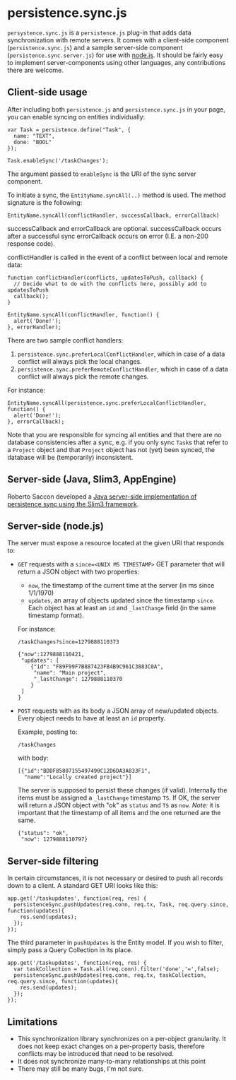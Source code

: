 persistence.sync.js
===================

`persystence.sync.js` is a `persistence.js` plug-in that adds data
synchronization with remote servers. It comes with a client-side
component (`persistence.sync.js`) and a sample server-side component
(`persistence.sync.server.js`) for use with
[node.js](http://nodejs.org). It should be fairly easy to implement
server-components using other languages, any contributions there
are welcome.

Client-side usage
-----------------

After including both `persistence.js` and `persistence.sync.js` in
your page, you can enable syncing on entities individually:

    var Task = persistence.define("Task", {
      name: "TEXT",
      done: "BOOL"
    });

    Task.enableSync('/taskChanges');

The argument passed to `enableSync` is the URI of the sync server
component.

To initiate a sync, the `EntityName.syncAll(..)` method is used. The method signature
is the following:

    EntityName.syncAll(conflictHandler, successCallback, errorCallback)

successCallback and errorCallback are optional. successCallback occurs after a
successful sync errorCallback occurs on error (I.E. a non-200 response code).

conflictHandler is called in the event of a conflict between local and remote data:

    function conflictHandler(conflicts, updatesToPush, callback) {
      // Decide what to do with the conflicts here, possibly add to updatesToPush
      callback();
    }

    EntityName.syncAll(conflictHandler, function() {
      alert('Done!');
    }, errorHandler);

There are two sample conflict handlers:

1. `persistence.sync.preferLocalConflictHandler`, which in case of a
   data conflict will always pick the local changes.
2. `persistence.sync.preferRemoteConflictHandler`, which in case of a
   data conflict will always pick the remote changes.

For instance:

    EntityName.syncAll(persistence.sync.preferLocalConflictHandler, function() {
      alert('Done!');
    }, errorCallback);

Note that you are responsible for syncing all entities and that there
are no database consistencies after a sync, e.g. if you only sync `Task`s that
refer to a `Project` object and that `Project` object has not (yet) been synced,
the database will be (temporarily) inconsistent.

Server-side (Java, Slim3, AppEngine)
------------------------------------

Roberto Saccon developed a [Java server-side implementation of
persistence sync using the Slim3
framework](http://github.com/rsaccon/Slim3PersistenceSync).

Server-side (node.js)
---------------------

The server must expose a resource located at the given URI that responds to:

* `GET` requests with a `since=<UNIX MS TIMESTAMP>` GET parameter that
  will return a JSON object with two properties:
  * `now`, the timestamp of the current time at the server (in ms since 1/1/1970)
  * `updates`, an array of objects updated since the timestamp
    `since`. Each object has at least an `id` and `_lastChange` field
    (in the same timestamp format).

  For instance:
      
      /taskChanges?since=1279888110373

      {"now":1279888110421,
       "updates": [
          {"id": "F89F99F7B887423FB4B9C961C3883C0A",
           "name": "Main project",
           "_lastChange": 1279888110370
          }
       ]
      }

* `POST` requests with as its body a JSON array of new/updated
  objects. Every object needs to have at least an `id` property.

  Example, posting to:

      /taskChanges

  with body:

      [{"id":"BDDF85807155497490C12D6DA3A833F1",
        "name":"Locally created project"}]

  The server is supposed to persist these changes (if valid).
  Internally the items must be assigned a `_lastChange` timestamp
  `TS`. If OK, the server will return a JSON object with "ok" as
  `status` and `TS` as `now`. _Note:_ it is important that the
  timestamp of all items and the one returned are the same.

      {"status": "ok", 
       "now": 1279888110797}


Server-side filtering
-------------------

In certain circumstances, it is not necessary or desired to push all records down to a client. A standard GET URI looks like this:
    
    app.get('/taskupdates', function(req, res) {
      persistenceSync.pushUpdates(req.conn, req.tx, Task, req.query.since, function(updates){
        res.send(updates);
      });
    });

The third parameter in `pushUpdates` is the Entity model. If you wish to filter, simply pass a Query Collection in its place.
    
    app.get('/taskupdates', function(req, res) {
      var taskCollection = Task.all(req.conn).filter('done','=',false);
      persistenceSync.pushUpdates(req.conn, req.tx, taskCollection, req.query.since, function(updates){
        res.send(updates);
      });
    });



Limitations
-----------

* This synchronization library synchronizes on a per-object granularity. It
  does not keep exact changes on a per-property basis, therefore
  conflicts may be introduced that need to be resolved.
* It does not synchronize many-to-many relationships at this point
* There may still be many bugs, I'm not sure.
       
